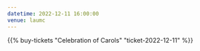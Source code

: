 ```yaml
---
datetime: 2022-12-11 16:00:00
venue: laumc
---
```

{{% buy-tickets "Celebration of Carols" "ticket-2022-12-11" %}}
